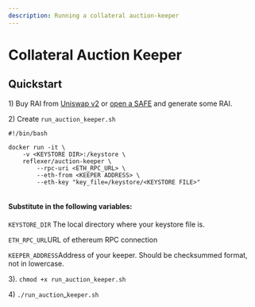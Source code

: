 ```yaml
---
description: Running a collateral auction-keeper
---
```


# Collateral Auction Keeper

## Quickstart

1\) Buy RAI from [Uniswap v2](https://info.uniswap.org/pair/0xEBdE9F61e34B7aC5aAE5A4170E964eA85988008C) or [open a SAFE](https://app.gitbook.com/@reflexer-labs/s/geb/pyflex/safe-management/opening-a-safe) and generate some RAI.

2\) Create  `run_auction_keeper.sh`

```text
#!/bin/bash

docker run -it \
	-v <KEYSTORE DIR>:/keystore \
	reflexer/auction-keeper \
        --rpc-uri <ETH_RPC_URL> \
        --eth-from <KEEPER ADDRESS> \
        --eth-key "key_file=/keystore/<KEYSTORE FILE>"
        
```

#### Substitute in the following variables:

`KEYSTORE_DIR` The local directory where your keystore file is.

`ETH_RPC_URL`URL of ethereum RPC connection

`KEEPER_ADDRESS`Address of your keeper. Should be checksummed format, not in lowercase.

3\). `chmod +x run_auction_keeper.sh`

4\) `./run_auction`\_`keeper.sh`

